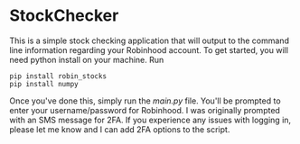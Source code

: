 # StockChecker

This is a simple stock checking application that will output to the command line information regarding your Robinhood account.
To get started, you will need python install on your machine.
Run 
```
pip install robin_stocks
pip install numpy
```
Once you've done this, simply run the *main.py* file.
You'll be prompted to enter your username/password for Robinhood.
I was originally prompted with an SMS message for 2FA. If you experience any issues with logging in, please let me know and I can add 2FA options to the script.
